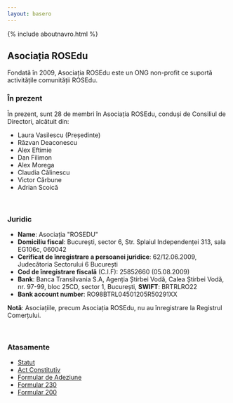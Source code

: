 ```yaml
---
layout: basero
---
```


{% include aboutnavro.html %}

## Asociația ROSEdu

Fondată în 2009, Asociația ROSEdu este un ONG non-profit ce suportă activitățile comunității ROSEdu.

### În prezent

În prezent, sunt 28 de membri în Asociația ROSEdu, conduși de Consiliul de Directori, alcătuit din:

 * Laura Vasilescu (Președinte)
 * Răzvan Deaconescu
 * Alex Eftimie
 * Dan Filimon
 * Alex Morega
 * Claudia Călinescu
 * Victor Cărbune
 * Adrian Scoică

<br>

### Juridic

 * **Name**: Asociația "ROSEDU"
 * **Domiciliu fiscal**: București, sector 6, Str. Splaiul Independenței 313, sala EG106c, 060042
 * **Cerificat de înregistrare a persoanei juridice**: 62/12.06.2009, Judecătoria Sectorului 6 București
 * **Cod de înregistrare fiscală** (C.I.F): 25852660 (05.08.2009)
 * **Bank**: Banca Transilvania S.A, Agenția Știrbei Vodă, Calea Știrbei Vodă, nr. 97-99, bloc 25CD, sector 1, București, **SWIFT**: BRTRLRO22
 * **Bank account number**: RO98BTRL04501205R50291XX

**Notă**: Asociațiile, precum Asociația ROSEdu, nu au înregistrare la Registrul Comerțului.

<br>

### Atasamente

 * [Statut]({{site.basepath}}files/Asociatia_ROSEdu_Statut.pdf)
 * [Act Constitutiv]({{site.basepath}}files/Asociatia_ROSEdu_Act_Constitutiv.pdf)
 * [Formular de Adeziune]({{site.basepath}}files/Asociatia-ROSEdu_Formular-de-adeziune.pdf)
 * [Formular 230]({{site.basepath}}files/Decl_230_ROSEdu.pdf)
 * [Formular 200]({{site.basepath}}files/Decl_200_ROSEdu.pdf)
